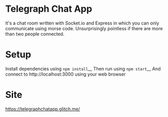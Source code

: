 # Telegraph Chat App
It's a chat room written with Socket.io and Express in which you can only communicate using morse code. Unsurprisingly pointless if there are more than two people connected.

# Setup
Install dependencies using ```npm install```__
Then run using ```npm start```__
And connect to http://localhost:3000 using your web browser

# Site
https://telegraphchatapp.glitch.me/
